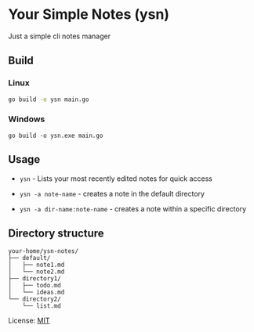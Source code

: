 # Your Simple Notes (ysn)

Just a simple cli notes manager

## Build

### Linux

```bash
go build -o ysn main.go
```

### Windows

```
go build -o ysn.exe main.go
```

## Usage

- `ysn` - Lists your most recently edited notes for quick access

- `ysn -a note-name` - creates a note in the default directory

- `ysn -a dir-name:note-name` - creates a note within a specific directory

## Directory structure

```
your-home/ysn-notes/
├── default/
│   ├── note1.md
│   └── note2.md
├── directory1/
│   ├── todo.md
│   └── ideas.md
└── directory2/
    └── list.md
```

License: [MIT](LICENSE)
